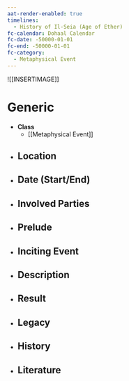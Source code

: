 ```yaml
---
aat-render-enabled: true
timelines:
  - History of Il-Seia (Age of Ether)
fc-calendar: Dohaal Calendar
fc-date: -50000-01-01
fc-end: -50000-01-01
fc-category:
  - Metaphysical Event
---
```


![[INSERTIMAGE]]

# Generic
- **Class**
	- [[Metaphysical Event]]
- **Location**
	- 
- **Date (Start/End)**
	- 
- **Involved Parties**
	- 
- **Prelude**
	- 
- **Inciting Event**
	- 
- **Description**
	- 
- **Result**
	- 
- **Legacy**
	- 
- **History**
	- 
- **Literature**
	- 